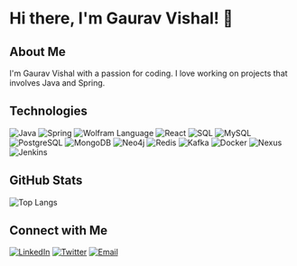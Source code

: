 # Hi there, I'm Gaurav Vishal! 👋

## About Me

I'm Gaurav Vishal with a passion for coding. I love working on projects that involves Java and Spring.

<!--

- 🔭 I’m currently working on [Current Project]
- 🌱 I’m currently learning [New Skill/Technology]
- 👯 I’m looking to collaborate on [Project/Technology]
- 💬 Ask me about [Topic]
- 📫 How to reach me: [Email or other contact methods]
- 😄 Pronouns: [Your Pronouns]
- ⚡ Fun fact: [Interesting Fact About You]
-->
## Technologies

![Java](https://img.shields.io/badge/Java-ED8B00?style=for-the-badge&logo=java&logoColor=white)
![Spring](https://img.shields.io/badge/Spring-6DB33F?style=for-the-badge&logo=spring&logoColor=white)
![Wolfram Language](https://img.shields.io/badge/Wolfram_Language-316192?style=for-the-badge&logo=wolfram&logoColor=white)
![React](https://img.shields.io/badge/React-20232A?style=for-the-badge&logo=react&logoColor=61DAFB)
![SQL](https://img.shields.io/badge/SQL-316192?style=for-the-badge&logo=sql&logoColor=white)
![MySQL](https://img.shields.io/badge/MySQL-316192?style=for-the-badge&logo=mysql&logoColor=white)
![PostgreSQL](https://img.shields.io/badge/PostgreSQL-316192?style=for-the-badge&logo=postgresql&logoColor=white)
![MongoDB](https://img.shields.io/badge/MongoDB-316192?style=for-the-badge&logo=mongodb&logoColor=white)
![Neo4j](https://img.shields.io/badge/Neo4j-316192?style=for-the-badge&logo=neo4j&logoColor=white)
![Redis](https://img.shields.io/badge/REdis-316192?style=for-the-badge&logo=redis&logoColor=white)
![Kafka](https://img.shields.io/badge/Kafka-316192?style=for-the-badge&logo=kafka&logoColor=white)
![Docker](https://img.shields.io/badge/Docker-316192?style=for-the-badge&logo=docker&logoColor=white)
![Nexus](https://img.shields.io/badge/Nexus-316192?style=for-the-badge&logo=nexus&logoColor=white)
![Jenkins](https://img.shields.io/badge/Jenkins-316192?style=for-the-badge&logo=jenkins&logoColor=white)

<!--
## Projects

### [Project Name](https://github.com/yourusername/project-repo)
[![ReadMe Card](https://github-readme-stats.vercel.app/api/pin/?username=yourusername&repo=project-repo)]()

### [Another Project](https://github.com/yourusername/another-project-repo)
[![ReadMe Card](https://github-readme-stats.vercel.app/api/pin/?username=yourusername&repo=another-project-repo)](https://github.com/yourusername/another-project-repo)
-->

## GitHub Stats
<!--
![Your GitHub stats](https://github-readme-stats.vercel.app/api?username=gauravvishalgv&show_icons=true&theme=radical)
-->
![Top Langs](https://github-readme-stats.vercel.app/api/top-langs/?username=gauravvishalgv&layout=compact)

## Connect with Me

[![LinkedIn](https://img.shields.io/badge/LinkedIn-0077B5?style=for-the-badge&logo=linkedin&logoColor=white)](https://linkedin.com/in/gauravvishal-gv)
[![Twitter](https://img.shields.io/badge/Twitter-1DA1F2?style=for-the-badge&logo=twitter&logoColor=white)](https://twitter.com/gauravvishal9)
[![Email](https://img.shields.io/badge/Email-D14836?style=for-the-badge&logo=gmail&logoColor=white)]()
